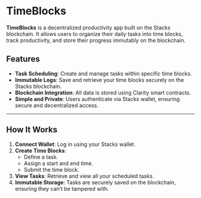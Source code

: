 # TimeBlocks

**TimeBlocks** is a decentralized productivity app built on the Stacks blockchain. It allows users to organize their daily tasks into time blocks, track productivity, and store their progress immutably on the blockchain.

## Features

- **Task Scheduling**: Create and manage tasks within specific time blocks.
- **Immutable Logs**: Save and retrieve your time blocks securely on the Stacks blockchain.
- **Blockchain Integration**: All data is stored using Clarity smart contracts.
- **Simple and Private**: Users authenticate via Stacks wallet, ensuring secure and decentralized access.

---

## How It Works

1. **Connect Wallet**: Log in using your Stacks wallet.
2. **Create Time Blocks**:
   - Define a task.
   - Assign a start and end time.
   - Submit the time block.
3. **View Tasks**: Retrieve and view all your scheduled tasks.
4. **Immutable Storage**: Tasks are securely saved on the blockchain, ensuring they can’t be tampered with.